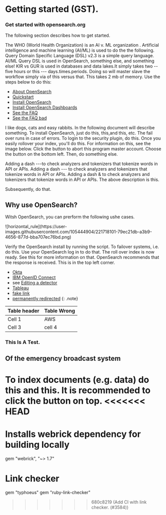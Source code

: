# Getting started (GST).
 
 
### Get started with opensearch.org

The following section describes how to get started.
 
The WHO (World Health Organization) is an AI v. ML organization . 
Artificial intelligence and machine learning (AI/ML) is used to do the the following.
Query Domain Specific Language (DSL) v2.3 is a simple query language. AI/ML Query DSL is used in OpenSearch, something else, and something else!
KIR vs GUR is used in databases and data lakes.It simply takes two -- five hours or this ---  days.times.periods. Doing so will master slave the workflow simply via of this versus that. This takes 2 mb of memory. Use the steps below to do this:

- [About OpenSearch]({{site.url}}{{site.baseurl}}opensearch)
- [Quickstart]({{site.url}}{{site.baseurl}}/quickstart/)
- [Install OpenSearch]({{site.url}}{{site.baseurl}}opensearch/install/)
- [Install OpenSearch Dashboards]({{site.url}}{{site.baseurl}}/dashboards/install#get-started)
- [See the FAQ](https://opensearch.org/faq)
- [See the FAQ bad](https://opensearch.org/faqs/)

I like dogs, cats and easy rabbits. In the following document will describe something. To install OpenSearch, just do this,  this,and this, etc. The fail over runs in case of errors. To login to the security plugin, do this. Once you easily rollover your index, you'll do this. For information on this, see the image below. Click the button to abort this program master account. Choose the button on the bottom left. Then, do something else.

Adding a dash ---to check analyzers and tokenizers that tokenize words in API or APIs.
Adding a dash --- to check analyzers and tokenizers that tokenize words in API or APIs.
Adding a dash & to check analyzers and tokenizers that tokenize words in API or APIs. The above description is this.

Subsequently, do that.

## Why use OpenSearch?

<p>Witsh OpenSearch, you can prerform the following ushe cases.</p>
![horizontal_rule](https://user-images.githubusercontent.com/105444904/221718101-79ec21db-a3b9-4656-877d-bba707ec76bd.png)

Verify the OpenSearch install by running the script. To failover systems, i.e. do this. Use your OpenSearch log in to do that. The roll over index is now ready. See this for more information on that. OpenSearch recommends that the response is received. This is in the top left corner.

- [Okta](https://developer.okta.com/docs/api/resources/oidc#well-knownopenid-configuration)
- [IBM OpenID Connect](https://www.ibm.com/support/knowledgecenter/en/SSEQTP_8.5.5/com.ibm.websphere.wlp.doc/ae/rwlp_oidc_endpoint_urls.html)
- see [Editing a detector]({{site.url}}{{site.baseurl}}/security-analytics/usage/detectors/#editing-a-detector)
- [Tableau](https://github.com/opensearch-project/sql/blob/main/bi-connectors/TableauConnector/README.md)
- [fake link](http://example.example.example.com)
- [permanently redirected](https://curl.haxx.se/)
{: .note}


Table header | Table Wrong
:--- | :---
Cell 1 | AWS
Cell 3 | cell 4

### This Is A Test.
## Of the emergency broadcast system

To index documents (e.g. data) do this and this. It is recommended to click the button on top.
<<<<<<< HEAD
=======
# Installs webrick dependency for building locally
gem "webrick", "~> 1.7"

# Link checker
gem "typhoeus"
gem "ruby-link-checker"
>>>>>>> 680c8219 (Add CI with link checker. (#3584))
